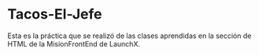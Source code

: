 # Tacos-El-Jefe

Esta es la práctica que se realizó de las clases aprendidas en la sección de HTML de la MisionFrontEnd de LaunchX.
